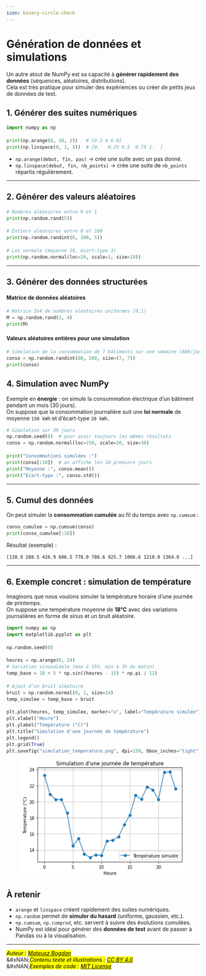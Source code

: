 ```yaml
---
icon: binary-circle-check
---
```


# Génération de données et simulations

Un autre atout de NumPy est sa capacité à **générer rapidement des données** (séquences, aléatoires, distributions).\
Cela est très pratique pour simuler des expériences ou créer de petits jeux de données de test.

## 1. Générer des suites numériques

```python
import numpy as np

print(np.arange(0, 10, 2))   # [0 2 4 6 8]
print(np.linspace(0, 1, 5))  # [0.   0.25 0.5  0.75 1.  ]
```

* `np.arange(debut, fin, pas)` → crée une suite avec un pas donné.
* `np.linspace(debut, fin, nb_points)` → crée une suite de `nb_points` répartis régulièrement.

***

## 2. Générer des valeurs aléatoires



```python
# Nombres aléatoires entre 0 et 1
print(np.random.rand(5))

# Entiers aléatoires entre 0 et 100
print(np.random.randint(0, 100, 5))

# Loi normale (moyenne 20, écart-type 3)
print(np.random.normal(loc=20, scale=3, size=10))
```

***

## 3. Générer des données structurées

#### Matrice de données aléatoires

```python
# Matrice 3x4 de nombres aléatoires uniformes [0,1)
M = np.random.rand(3, 4)
print(M)
```

#### Valeurs aléatoires entières pour une simulation

```python
# Simulation de la consommation de 7 bâtiments sur une semaine (kWh/jour)
conso = np.random.randint(80, 200, size=(7, 7))
print(conso)
```

## 4. Simulation avec NumPy

Exemple en **énergie** : on simule la consommation électrique d’un bâtiment pendant un mois (30 jours).\
On suppose que la consommation journalière suit une **loi normale** de moyenne `150 kWh` et d’écart-type `20 kWh`.

```python
# Simulation sur 30 jours
np.random.seed(0)  # pour avoir toujours les mêmes résultats
conso = np.random.normal(loc=150, scale=20, size=30)

print("Consommations simulées :")
print(conso[:10])  # on affiche les 10 premiers jours
print("Moyenne :", conso.mean())
print("Écart-type :", conso.std())
```

***

## 5. Cumul des données

On peut simuler la **consommation cumulée** au fil du temps avec `np.cumsum` :

```python
conso_cumulee = np.cumsum(conso)
print(conso_cumulee[:10])
```

Résultat (exemple) :

```
[138.9 288.5 426.9 606.5 778.0 786.6 925.7 1066.6 1218.0 1364.0 ...]
```

***

## 6. Exemple concret : simulation de température

Imaginons que nous voulons simuler la température horaire d’une journée de printemps.\
On suppose une température moyenne de **18°C** avec des variations journalières en forme de sinus et un bruit aléatoire.

```python
import numpy as np
import matplotlib.pyplot as plt

np.random.seed(0)

heures = np.arange(0, 24)
# Variation sinusoïdale (max à 15h, min à 3h du matin)
temp_base = 18 + 5 * np.sin((heures - 15) * np.pi / 12)

# Ajout d’un bruit aléatoire
bruit = np.random.normal(0, 1, size=24)
temp_simulee = temp_base + bruit

plt.plot(heures, temp_simulee, marker="o", label="Température simulée")
plt.xlabel("Heure")
plt.ylabel("Température (°C)")
plt.title("Simulation d'une journée de température")
plt.legend()
plt.grid(True)
plt.savefig("simulation_temperature.png", dpi=150, bbox_inches="tight")
```

<figure><img src=".gitbook/assets/image.png" alt=""><figcaption></figcaption></figure>

## **À retenir**

* `arange` et `linspace` créent rapidement des suites numériques.
* `np.random` permet de **simuler du hasard** (uniforme, gaussien, etc.).
* `np.cumsum`, `np.cumprod`, etc. servent à suivre des évolutions cumulées.
* NumPy est idéal pour générer des **données de test** avant de passer à Pandas ou à la visualisation.

***

_<mark style="color:$info;">Auteur :</mark>_ [_<mark style="color:$info;">Mateusz Bogdan</mark>_](https://matbog.github.io/)\
&#xNAN;_<mark style="color:$info;">Contenu texte et illustrations :</mark>_ [_<mark style="color:$info;">CC BY 4.0</mark>_](https://creativecommons.org/licenses/by/4.0/)\
&#xNAN;_<mark style="color:$info;">Exemples de code :</mark>_ [_<mark style="color:$info;">MIT License</mark>_](https://opensource.org/licenses/MIT)
